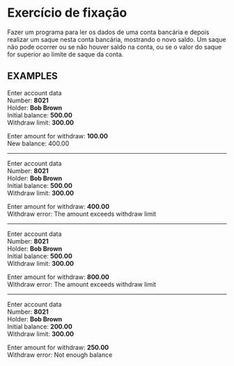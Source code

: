 # Exercício de fixação

Fazer um programa para ler os dados de uma conta bancária e depois realizar um 
saque nesta conta bancária, mostrando o novo saldo. Um saque não pode ocorrer 
ou se não houver saldo na conta, ou se o valor do saque for superior ao limite de 
saque da conta.



## EXAMPLES

Enter account data<br>
Number: **8021**<br>
Holder: **Bob Brown**<br>
Initial balance: **500.00**<br>
Withdraw limit: **300.00**<br>

Enter amount for withdraw: **100.00**<br>
New balance: 400.00

<hr>

Enter account data<br>
Number: **8021**<br>
Holder: **Bob Brown**<br>
Initial balance: **500.00**<br>
Withdraw limit: **300.00**<br>

Enter amount for withdraw: **400.00**<br>
Withdraw error: The amount exceeds withdraw limit

<hr>

Enter account data<br>
Number: **8021**<br>
Holder: **Bob Brown**<br>
Initial balance: **500.00**<br>
Withdraw limit: **300.00**<br>

Enter amount for withdraw: **800.00**<br>
Withdraw error: The amount exceeds withdraw limit

<hr>

Enter account data<br>
Number: **8021**<br>
Holder: **Bob Brown**<br>
Initial balance: **200.00**<br>
Withdraw limit: **300.00**<br>

Enter amount for withdraw: **250.00**<br>
Withdraw error: Not enough balance

